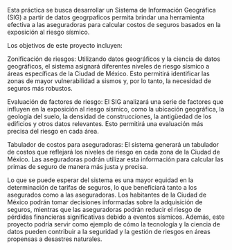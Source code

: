 Esta práctica se busca desarrollar un Sistema de Información Geográfica (SIG) a partir de datos geogrpaficos permita brindar una herramienta efectiva a las aseguradoras para calcular costos de seguros basados en la exposición al riesgo sísmico.

Los objetivos de este proyecto incluyen:

Zonificación de riesgos: Utilizando datos geográficos y la ciencia de datos geográficos, el sistema asignará diferentes niveles de riesgo sísmico a áreas específicas de la Ciudad de México. Esto permitirá identificar las zonas de mayor vulnerabilidad a sismos y, por lo tanto, la necesidad de seguros más robustos.

Evaluación de factores de riesgo: El SIG analizará una serie de factores que influyen en la exposición al riesgo sísmico, como la ubicación geográfica, la geología del suelo, la densidad de construcciones, la antigüedad de los edificios y otros datos relevantes. Esto permitirá una evaluación más precisa del riesgo en cada área.

Tabulador de costos para aseguradoras: El sistema generará un tabulador de costos que reflejará los niveles de riesgo en cada zona de la Ciudad de México. Las aseguradoras podrán utilizar esta información para calcular las primas de seguro de manera más justa y precisa.

Lo que se puede esperar del sistema es una mayor equidad en la determinación de tarifas de seguros, lo que beneficiará tanto a los asegurados como a las aseguradoras. Los habitantes de la Ciudad de México podrán tomar decisiones informadas sobre la adquisición de seguros, mientras que las aseguradoras podrán reducir el riesgo de pérdidas financieras significativas debido a eventos sísmicos. Además, este proyecto podría servir como ejemplo de cómo la tecnología y la ciencia de datos pueden contribuir a la seguridad y la gestión de riesgos en áreas propensas a desastres naturales.
